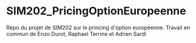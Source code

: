 # SIM202_PricingOptionEuropeenne
Repo du projet de SIM202 sur le princing d'option européenne. Travail en commun de Enzo Durot, Raphael Terrine et Adrien Sardi
